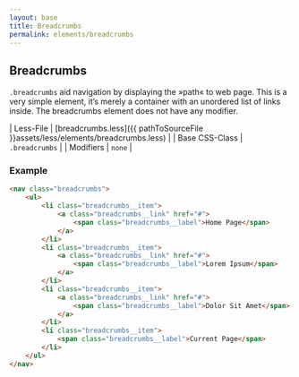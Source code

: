 ```yaml
---
layout: base
title: Breadcrumbs
permalink: elements/breadcrumbs
---
```


## Breadcrumbs
`.breadcrumbs` aid navigation by displaying the »path« to web page. This is a very simple element, it’s merely a container with an unordered list of links inside. The
breadcrumbs element does not have any modifier.

| Less-File      | [breadcrumbs.less]({{ pathToSourceFile }}assets/less/elements/breadcrumbs.less) |
| Base CSS-Class | `.breadcrumbs`                                                                  |
| Modifiers      | `none`                                                                          |

### Example

```html
<nav class="breadcrumbs">
    <ul>
        <li class="breadcrumbs__item">
            <a class="breadcrumbs__link" href="#">
                <span class="breadcrumbs__label">Home Page</span>
            </a>
        </li>
        <li class="breadcrumbs__item">
            <a class="breadcrumbs__link" href="#">
                <span class="breadcrumbs__label">Lorem Ipsum</span>
            </a>
        </li>
        <li class="breadcrumbs__item">
            <a class="breadcrumbs__link" href="#">
                <span class="breadcrumbs__label">Dolor Sit Amet</span>
            </a>
        </li>
        <li class="breadcrumbs__item">
            <span class="breadcrumbs__label">Current Page</span>
        </li>
    </ul>
</nav>
```